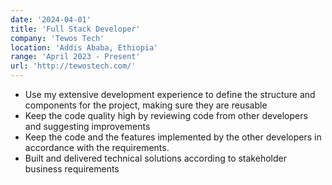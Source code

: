 ```yaml
---
date: '2024-04-01'
title: 'Full Stack Developer'
company: 'Tewos Tech'
location: 'Addis Ababa, Ethiopia'
range: 'April 2023 - Present'
url: 'http://tewostech.com/'
---
```

- Use my extensive development experience to define the structure and components for the project, making sure they are reusable
- Keep the code quality high by reviewing code from other developers and suggesting improvements
- Keep the code and the features implemented by the other developers in accordance with the requirements.
- Built and delivered technical solutions according to stakeholder business requirements
